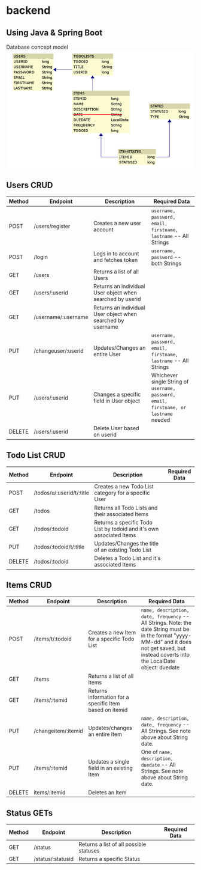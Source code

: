# backend
## Using Java & Spring Boot

Database concept model
![backend-image](backend.png)

## Users CRUD

Method | Endpoint | Description | Required Data
--- | --- | --- | ---
POST | /users/register | Creates a new user account | `username, password, email, firstname, lastname` -- All Strings
POST | /login | Logs in to account and fetches token | `username, password` -- both Strings
GET | /users | Returns a list of all Users
GET | /users/:userid | Returns an individual User object when searched by userid
GET | /username/:username | Returns an individual User object when searched by username
PUT | /changeuser/:userid | Updates/Changes an entire User | `username, password, email, firstname, lastname` -- All Strings
PUT | /users/:userid | Changes a specific field in User object | Whichever single String of `username, password, email, firstname, or lastname` needed
DELETE | /users/:userid | Delete User based on userid

## Todo List CRUD
Method | Endpoint | Description | Required Data
--- | --- | --- | ---
POST | /todos/u/:userid/t/:title | Creates a new Todo List category for a specific User
GET | /todos | Returns all Todo Lists and their associated Items
GET | /todos/:todoid | Returns a specific Todo List by todoid and it's own associated Items
PUT | /todos/:todoid/t/:title | Updates/Changes the title of an existing Todo List
DELETE | /todos/:todoid | Deletes a Todo List and it's associated Items
## Items CRUD
Method | Endpoint | Description | Required Data
--- | --- | --- | ---
POST | /items/t/:todoid | Creates a new Item for a specific Todo List | `name, description, date, frequency` -- All Strings. Note: the date String must be in the format "yyyy-MM-dd" and it does not get saved, but instead coverts into the LocalDate object: duedate
GET | /items | Returns a list of all Items
GET | /items/:itemid | Returns information for a specific Item based on itemid
PUT | /changeitem/:itemid | Updates/changes an entire Item | `name, description, date, frequency` -- All Strings. See note above about String date.
PUT | /items/:itemid | Updates a single field in an existing Item | One of `name, description, duedate` -- All Strings. See note above about String date.
DELETE | items/:itemid | Deletes an Item

## Status GETs
Method | Endpoint | Description | Required Data
--- | --- | --- | ---
GET | /status | Returns a list of all possible statuses
GET | /status/:statusid | Returns a specific Status